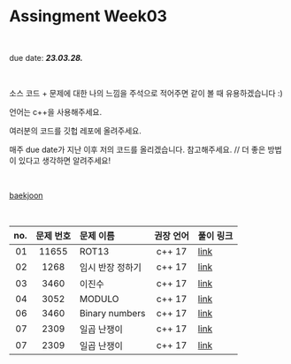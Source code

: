 # Assingment Week03
<br>

due date: ***23.03.28.***


<br>

소스 코드 + 문제에 대한 나의 느낌을 주석으로 적어주면 같이 볼 때 유용하겠습니다 :)

언어는 c++을 사용해주세요.

여러분의 코드를 깃헙 레포에 올려주세요.

매주 due date가 지난 이후 저의 코드를 올리겠습니다. 참고해주세요.   // 더 좋은 방법이 있다고 생각하면 알려주세요!

<br>


[baekjoon](https://www.acmicpc.net/)

<br>








| no. | 문제 번호 | 문제 이름 | 권장 언어 |  풀이 링크 |
| ---: | :---: | :--- | :---: | :--- |
| 01 | 11655 | ROT13 | c++ 17 | [link](https://www.acmicpc.net/problem/11655) |
| 02 | 1268 | 임시 반장 정하기 | c++ 17 | [link](https://www.acmicpc.net/problem/1268) |
| 03 | 3460 | 이진수 | c++ 17 | [link](https://www.acmicpc.net/problem/3460) |
| 04 | 3052 | MODULO | c++ 17 | [link](https://www.acmicpc.net/problem/3052) |
| 06 | 3460 | Binary numbers | c++ 17 | [link](https://www.acmicpc.net/problem/3460) |
| 07 | 2309 | 일곱 난쟁이 | c++ 17 | [link](https://www.acmicpc.net/problem/2309) |
| 07 | 2309 | 일곱 난쟁이 | c++ 17 | [link](https://www.acmicpc.net/problem/2309) |
